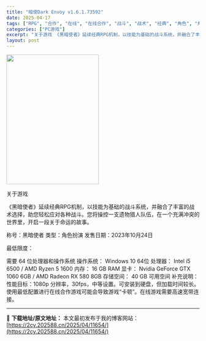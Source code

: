 ```yaml
---
title: "暗使Dark Envoy v1.6.1.73592"
date: 2025-04-17
tags: ["RPG", "合作", "在线", "在线合作", "战斗", "战术", "经典", "角色", "角色扮演", "黑暗"]
categories: ["PC游戏"]
excerpt: "关于游戏 《黑暗使者》延续经典RPG机制，以技能为基础的战斗系统，并融合了丰富的战术选择，助您轻松应对各种战斗。您将操控一支遗物猎人队伍，在一个充满冲突的世界里，开启一段关于命运的故事。 称号：黑暗使者 类型：角色扮演 发售日期：2023年10月24日 最低限度： 需要 64 位处理器和操作系统 操&hellip;"
layout: post
---
```


<img class="aligncenter size-full wp-image-11655" src="https://2cy.202588.cn/wp-content/uploads/2025/04/2025041706221691.jpg" alt="" width="241" height="339" />

关于游戏

《黑暗使者》延续经典RPG机制，以技能为基础的战斗系统，并融合了丰富的战术选择，助您轻松应对各种战斗。您将操控一支遗物猎人队伍，在一个充满冲突的世界里，开启一段关于命运的故事。

称号：黑暗使者
类型：角色扮演
发售日期：2023年10月24日

最低限度：

需要 64 位处理器和操作系统
操作系统： Windows 10 64位
处理器： Intel i5 6500 / AMD Ryzen 5 1600
内存： 16 GB RAM
显卡： Nvidia GeForce GTX 1060 6GB / AMD Radeon RX 580 8GB
存储空间： 40 GB 可用空间
补充说明： 性能目标：1080p 分辨率，30fps，中等设置。可安装到硬盘，但加载时间较长。使用最低配置进行在线合作游戏可能会导致游戏“卡顿”。在线游戏需要高速宽带连接。

---
📖 **下载地址/原文地址：** 本文最初发布于我的博客网站：[https://2cy.202588.cn/2025/04/11654/](https://2cy.202588.cn/2025/04/11654/)
